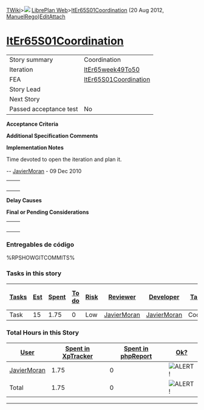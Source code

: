 [TWiki](/twiki/Main/WebHome)&gt;![](/twiki/TWiki/TWikiDocGraphics/web-bg-small.gif) [LibrePlan Web](/twiki/LibrePlan/WebHome)&gt;[ItEr65S01Coordination](http://wiki.libreplan-enterprise.com/twiki/LibrePlan/ItEr65S01Coordination "Topic revision: 4 (20 Aug 2012 - 09:52:49)") (20 Aug 2012, [ManuelRego](/twiki/Main/ManuelRego))[Edit](http://wiki.libreplan-enterprise.com/twiki/bin/edit/LibrePlan/ItEr65S01Coordination?t=1520337887 "Edit this topic text")[Attach](/twiki/bin/attach/LibrePlan/ItEr65S01Coordination "Attach an image or document to this topic")

 [ItEr65S01Coordination](/twiki/LibrePlan/ItEr65S01Coordination)
=================================================================================================================



|                        |                                                                          |
|------------------------|--------------------------------------------------------------------------|
| Story summary          | Coordination                                                             |
| Iteration              | [ItEr65week49To50](/twiki/LibrePlan/ItEr65week49To50)           |
| FEA                    | [ItEr65S01Coordination](/twiki/LibrePlan/ItEr65S01Coordination) |
| Story Lead             |                                                                          |
| Next Story             |                                                                          |
| Passed acceptance test | No                                                                       |

**Acceptance Criteria**

**Additional Specification Comments**

**Implementation Notes**

Time devoted to open the iteration and plan it.

-- [JavierMoran](/twiki/Main/JavierMoran) - 09 Dec 2010

|     |     |
|-----|-----|
|     |     |

**Delay Causes**

**Final or Pending Considerations**

|     |     |
|-----|-----|
|     |     |

###  Entregables de código

%RPSHOWGITCOMMITS%

###  Tasks in this story



| [Tasks](http://wiki.libreplan-enterprise.com/twiki/LibrePlan/ItEr65S01Coordination?sortcol=0;table=2;up=0#sorted_table "Sort by this column") | [Est](http://wiki.libreplan-enterprise.com/twiki/LibrePlan/ItEr65S01Coordination?sortcol=1;table=2;up=0#sorted_table "Sort by this column") | [Spent](http://wiki.libreplan-enterprise.com/twiki/LibrePlan/ItEr65S01Coordination?sortcol=2;table=2;up=0#sorted_table "Sort by this column") | [To do](http://wiki.libreplan-enterprise.com/twiki/LibrePlan/ItEr65S01Coordination?sortcol=3;table=2;up=0#sorted_table "Sort by this column") | [Risk](http://wiki.libreplan-enterprise.com/twiki/LibrePlan/ItEr65S01Coordination?sortcol=4;table=2;up=0#sorted_table "Sort by this column") | [Reviewer](http://wiki.libreplan-enterprise.com/twiki/LibrePlan/ItEr65S01Coordination?sortcol=5;table=2;up=0#sorted_table "Sort by this column") | [Developer](http://wiki.libreplan-enterprise.com/twiki/LibrePlan/ItEr65S01Coordination?sortcol=6;table=2;up=0#sorted_table "Sort by this column") | [Task Name](http://wiki.libreplan-enterprise.com/twiki/LibrePlan/ItEr65S01Coordination?sortcol=7;table=2;up=0#sorted_table "Sort by this column") | [Start Date](http://wiki.libreplan-enterprise.com/twiki/LibrePlan/ItEr65S01Coordination?sortcol=8;table=2;up=0#sorted_table "Sort by this column") | [Est End Date](http://wiki.libreplan-enterprise.com/twiki/LibrePlan/ItEr65S01Coordination?sortcol=9;table=2;up=0#sorted_table "Sort by this column") | [End Date](http://wiki.libreplan-enterprise.com/twiki/LibrePlan/ItEr65S01Coordination?sortcol=10;table=2;up=0#sorted_table "Sort by this column") |
|--------------------------------------------------------------------------------------------------------------------------------------------------------|------------------------------------------------------------------------------------------------------------------------------------------------------|--------------------------------------------------------------------------------------------------------------------------------------------------------|--------------------------------------------------------------------------------------------------------------------------------------------------------|-------------------------------------------------------------------------------------------------------------------------------------------------------|-----------------------------------------------------------------------------------------------------------------------------------------------------------|------------------------------------------------------------------------------------------------------------------------------------------------------------|------------------------------------------------------------------------------------------------------------------------------------------------------------|-------------------------------------------------------------------------------------------------------------------------------------------------------------|---------------------------------------------------------------------------------------------------------------------------------------------------------------|------------------------------------------------------------------------------------------------------------------------------------------------------------|
| Task                                                                                                                                                   | 15                                                                                                                                                   | 1.75                                                                                                                                                   | 0                                                                                                                                                      | Low                                                                                                                                                   | [JavierMoran](/twiki/Main/JavierMoran)                                                                                                           | [JavierMoran](/twiki/Main/JavierMoran)                                                                                                            | Coordination                                                                                                                                               |                                                                                                                                                             |                                                                                                                                                               |                                                                                                                                                            |

###  Total Hours in this Story

| [User](http://wiki.libreplan-enterprise.com/twiki/LibrePlan/ItEr65S01Coordination?sortcol=0;table=3;up=0#sorted_table "Sort by this column") | [Spent in XpTracker](http://wiki.libreplan-enterprise.com/twiki/LibrePlan/ItEr65S01Coordination?sortcol=1;table=3;up=0#sorted_table "Sort by this column") | [Spent in phpReport](http://wiki.libreplan-enterprise.com/twiki/LibrePlan/ItEr65S01Coordination?sortcol=2;table=3;up=0#sorted_table "Sort by this column") | [Ok?](http://wiki.libreplan-enterprise.com/twiki/LibrePlan/ItEr65S01Coordination?sortcol=3;table=3;up=0#sorted_table "Sort by this column") |
|-------------------------------------------------------------------------------------------------------------------------------------------------------|---------------------------------------------------------------------------------------------------------------------------------------------------------------------|---------------------------------------------------------------------------------------------------------------------------------------------------------------------|------------------------------------------------------------------------------------------------------------------------------------------------------|
| [JavierMoran](/twiki/Main/JavierMoran)                                                                                                       | 1.75                                                                                                                                                                | 0                                                                                                                                                                   | ![ALERT!](/twiki/TWiki/TWikiDocGraphics/warning.gif "ALERT!")                                                                                    |
| Total                                                                                                                                                 | 1.75                                                                                                                                                                | 0                                                                                                                                                                   | ![ALERT!](/twiki/TWiki/TWikiDocGraphics/warning.gif "ALERT!")                                                                                    |

------------------------------------------------------------------------
